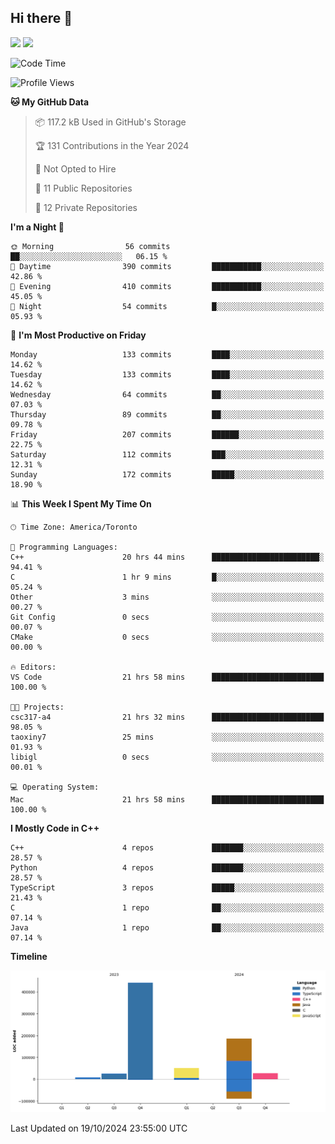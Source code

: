 ## Hi there 👋

<!--
**xinyue296/xinyue296** is a ✨ _special_ ✨ repository because its `README.md` (this file) appears on your GitHub profile.

Here are some ideas to get you started:

- 🔭 I’m currently working on ...
- 🌱 I’m currently learning ...
- 👯 I’m looking to collaborate on ...
- 🤔 I’m looking for help with ...
- 💬 Ask me about ...
- 📫 How to reach me: ...
- 😄 Pronouns: ...
- ⚡ Fun fact: ...
-->
<p align="left">  
  <img height="180em" src="https://github-readme-stats-topaz-two-25.vercel.app/api?username=xinyue296&theme=tokyonight&show_icons=true&count_private=true&include_orgs=true" />
  <img height="180em" src="https://github-readme-stats-cindy-taos-projects.vercel.app/api/top-langs/?username=xinyue296&theme=tokyonight&count_private=true&include_orgs=true&include_orgs=true&layout=compact" />
</p>


<!--START_SECTION:waka-->
![Code Time](http://img.shields.io/badge/Code%20Time-132%20hrs%2049%20mins-blue)

![Profile Views](http://img.shields.io/badge/Profile%20Views-0-blue)

**🐱 My GitHub Data** 

> 📦 117.2 kB Used in GitHub's Storage 
 > 
> 🏆 131 Contributions in the Year 2024
 > 
> 🚫 Not Opted to Hire
 > 
> 📜 11 Public Repositories 
 > 
> 🔑 12 Private Repositories 
 > 
**I'm a Night 🦉** 

```text
🌞 Morning                56 commits          ██░░░░░░░░░░░░░░░░░░░░░░░   06.15 % 
🌆 Daytime                390 commits         ███████████░░░░░░░░░░░░░░   42.86 % 
🌃 Evening                410 commits         ███████████░░░░░░░░░░░░░░   45.05 % 
🌙 Night                  54 commits          █░░░░░░░░░░░░░░░░░░░░░░░░   05.93 % 
```
📅 **I'm Most Productive on Friday** 

```text
Monday                   133 commits         ████░░░░░░░░░░░░░░░░░░░░░   14.62 % 
Tuesday                  133 commits         ████░░░░░░░░░░░░░░░░░░░░░   14.62 % 
Wednesday                64 commits          ██░░░░░░░░░░░░░░░░░░░░░░░   07.03 % 
Thursday                 89 commits          ██░░░░░░░░░░░░░░░░░░░░░░░   09.78 % 
Friday                   207 commits         ██████░░░░░░░░░░░░░░░░░░░   22.75 % 
Saturday                 112 commits         ███░░░░░░░░░░░░░░░░░░░░░░   12.31 % 
Sunday                   172 commits         █████░░░░░░░░░░░░░░░░░░░░   18.90 % 
```


📊 **This Week I Spent My Time On** 

```text
🕑︎ Time Zone: America/Toronto

💬 Programming Languages: 
C++                      20 hrs 44 mins      ████████████████████████░   94.41 % 
C                        1 hr 9 mins         █░░░░░░░░░░░░░░░░░░░░░░░░   05.24 % 
Other                    3 mins              ░░░░░░░░░░░░░░░░░░░░░░░░░   00.27 % 
Git Config               0 secs              ░░░░░░░░░░░░░░░░░░░░░░░░░   00.07 % 
CMake                    0 secs              ░░░░░░░░░░░░░░░░░░░░░░░░░   00.00 % 

🔥 Editors: 
VS Code                  21 hrs 58 mins      █████████████████████████   100.00 % 

🐱‍💻 Projects: 
csc317-a4                21 hrs 32 mins      █████████████████████████   98.05 % 
taoxiny7                 25 mins             ░░░░░░░░░░░░░░░░░░░░░░░░░   01.93 % 
libigl                   0 secs              ░░░░░░░░░░░░░░░░░░░░░░░░░   00.01 % 

💻 Operating System: 
Mac                      21 hrs 58 mins      █████████████████████████   100.00 % 
```

**I Mostly Code in C++** 

```text
C++                      4 repos             ███████░░░░░░░░░░░░░░░░░░   28.57 % 
Python                   4 repos             ███████░░░░░░░░░░░░░░░░░░   28.57 % 
TypeScript               3 repos             █████░░░░░░░░░░░░░░░░░░░░   21.43 % 
C                        1 repo              ██░░░░░░░░░░░░░░░░░░░░░░░   07.14 % 
Java                     1 repo              ██░░░░░░░░░░░░░░░░░░░░░░░   07.14 % 
```



**Timeline**

![Lines of Code chart](https://raw.githubusercontent.com/xinyue296/xinyue296/main/assets/bar_graph.png)


 Last Updated on 19/10/2024 23:55:00 UTC
<!--END_SECTION:waka-->
